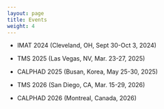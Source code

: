 ```yaml
---
layout: page
title: Events
weight: 4
---
```


- IMAT 2024 (Cleveland, OH, Sept 30-Oct 3, 2024)

- TMS 2025 (Las Vegas, NV, Mar. 23-27, 2025)

- CALPHAD 2025 (Busan, Korea, May 25-30, 2025)

- TMS 2026 (San Diego, CA, Mar. 15-29, 2026)

- CALPHAD 2026 (Montreal, Canada, 2026)